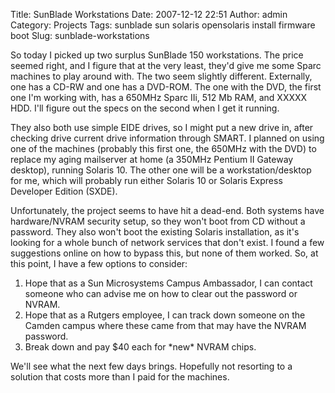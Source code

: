 Title: SunBlade Workstations
Date: 2007-12-12 22:51
Author: admin
Category: Projects
Tags: sunblade sun solaris opensolaris install firmware boot
Slug: sunblade-workstations

So today I picked up two surplus SunBlade 150 workstations. The price
seemed right, and I figure that at the very least, they'd give me some
Sparc machines to play around with. The two seem slightly different.
Externally, one has a CD-RW and one has a DVD-ROM. The one with the DVD,
the first one I'm working with, has a 650MHz Sparc IIi, 512 Mb RAM, and
XXXXX HDD. I'll figure out the specs on the second when I get it
running.

They also both use simple EIDE drives, so I might put a new drive in,
after checking drive current drive information through SMART. I planned
on using one of the machines (probably this first one, the 650MHz with
the DVD) to replace my aging mailserver at home (a 350MHz Pentium II
Gateway desktop), running Solaris 10. The other one will be a
workstation/desktop for me, which will probably run either Solaris 10 or
Solaris Express Developer Edition (SXDE).

Unfortunately, the project seems to have hit a dead-end. Both systems
have hardware/NVRAM security setup, so they won't boot from CD without a
password. They also won't boot the existing Solaris installation, as
it's looking for a whole bunch of network services that don't exist. I
found a few suggestions online on how to bypass this, but none of them
worked. So, at this point, I have a few options to consider:

1.  Hope that as a Sun Microsystems Campus Ambassador, I can contact
    someone who can advise me on how to clear out the password or NVRAM.
2.  Hope that as a Rutgers employee, I can track down someone on the
    Camden campus where these came from that may have the NVRAM
    password.
3.  Break down and pay $40 each for \*new\* NVRAM chips.

We'll see what the next few days brings. Hopefully not resorting to a
solution that costs more than I paid for the machines.
